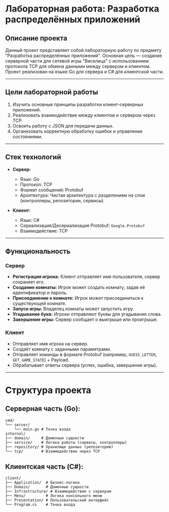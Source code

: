 # Лабораторная работа: Разработка распределённых приложений

## Описание проекта

Данный проект представляет собой лабораторную работу по предмету "Разработка распределённых приложений".
Основная цель — создание серверной части для сетевой игры "Виселица" с использованием протокола TCP для обмена данными между сервером и клиентом. Проект реализован на языке Go для сервера и C# для клиентской части.

---

## Цели лабораторной работы

1. Изучить основные принципы разработки клиент-серверных приложений.
2. Реализовать взаимодействие между клиентом и сервером через TCP.
3. Освоить работу с JSON для передачи данных.
4. Организовать корректную обработку ошибок и управление состояниями.

---

## Стек технологий

- **Сервер:**
  - Язык: Go
  - Протокол: TCP
  - Формат сообщений: Protobuf
  - Архитектура: Чистая архитектура с разделением на слои (контроллеры, репозитории, сервисы)

- **Клиент:**
  - Язык: C#
  - Сериализация/Десериализация Protobuf: `Google.Protobuf`
  - Взаимодействие: TCP

---

## Функциональность

### Сервер

- **Регистрация игрока:** Клиент отправляет имя пользователя, сервер сохраняет его.
- **Создание комнаты:** Игрок может создать комнату, задав её идентификатор и пароль.
- **Присоединение к комнате:** Игрок может присоединиться к существующей комнате.
- **Запуск игры:** Владелец комнаты может запустить игру.
- **Угадывание букв:** Игроки отправляют буквы для угадывания слова.
- **Завершение игры:** Сервер сообщает о выигрыше или проигрыше.

### Клиент

- Отправляет имя игрока на сервер.
- Создаёт комнату с заданными параметрами.
- Отправляет команды в формате Protobuf (например, `GUESS_LETTER`, `GET_GAME_STATE`) + Payload.
- Обрабатывает ответы сервера (успех, ошибка, завершение игры).

---


# Структура проекта

## Серверная часть (Go):

```
cmd/
└── server/
    └── main.go # Точка входа
internal/
├── domain/     # Доменные сущности
├── service/    # Логика работы (сервисы, контроллеры)
├── repository/ # Хранилище данных (репозитории)
└── tcp/        # Взаимодействие через TCP
```

## Клиентская часть (C#):

```
client/
├── Application/  # Бизнес-логика
├── Domain/       # Доменные сущности
├── Infrastructure/ # Взаимодействие с сервером
├── Menu/         # Логика консольного меню
├── Presentation/ # Пользовательский интерфейс
└── Program.cs    # Точка входа
```
